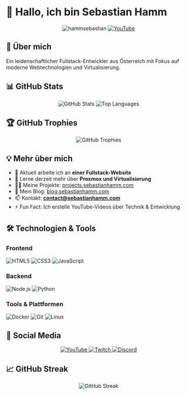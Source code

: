 # 👋 Hallo, ich bin Sebastian Hamm

<p align="center">
  <img src="https://komarev.com/ghpvc/?username=hammsebastian&label=Profile%20views&color=0e75b6&style=flat" alt="hammsebastian" /> 
  <a href="https://www.youtube.com/@sebastianthetech">
    <img src="https://img.shields.io/youtube/channel/subscribers/UCsebastianthetech?style=social" alt="YouTube">
  </a>
</p>


## 🚀 Über mich

Ein leidenschaftlicher Fullstack-Entwickler aus Österreich mit Fokus auf moderne Webtechnologien und Virtualisierung.

## 📊 GitHub Stats

<p align="center">
  <img src="https://github-readme-stats.vercel.app/api?username=HammSebastian&theme=default&show_icons=true&hide_border=true&count_private=true" alt="GitHub Stats" />
  <img src="https://github-readme-stats.vercel.app/api/top-langs/?username=HammSebastian&layout=compact&theme=default" alt="Top Languages" />
</p>

## 🏆 GitHub Trophies

<p align="center">
  <img src="https://github-profile-trophy.vercel.app/?username=hammsebastian&row=2&column=4&margin-w=15&margin-h=15" alt="GitHub Trophies" />
</p>

## 💡 Mehr über mich

- 🔭 Aktuell arbeite ich an **einer Fullstack-Website**
- 🌱 Lerne derzeit mehr über **Proxmox und Virtualisierung**
- 👨‍💻 Meine Projekte: [projects.sebastianhamm.com](https://projects.sebastianhamm.com)
- 📝 Mein Blog: [blog.sebastianhamm.com](https://blog.sebastianhamm.com)
- 📫 Kontakt: **contact@sebastianhamm.com**
- ⚡ Fun Fact: Ich erstelle YouTube-Videos über Technik & Entwicklung

## 🛠️ Technologien & Tools

### Frontend
![HTML5](https://img.shields.io/badge/-HTML5-E34F26?style=flat-square&logo=html5&logoColor=white)
![CSS3](https://img.shields.io/badge/-CSS3-1572B6?style=flat-square&logo=css3)
![JavaScript](https://img.shields.io/badge/-JavaScript-F7DF1E?style=flat-square&logo=javascript&logoColor=black)

### Backend
![Node.js](https://img.shields.io/badge/-Node.js-339933?style=flat-square&logo=node.js&logoColor=white)
![Python](https://img.shields.io/badge/-Python-3776AB?style=flat-square&logo=python&logoColor=white)

### Tools & Plattformen
![Docker](https://img.shields.io/badge/-Docker-2496ED?style=flat-square&logo=docker&logoColor=white)
![Git](https://img.shields.io/badge/-Git-F05032?style=flat-square&logo=git&logoColor=white)
![Linux](https://img.shields.io/badge/-Linux-FCC624?style=flat-square&logo=linux&logoColor=black)

## 📱 Social Media

<p align="center">
  <a href="https://www.youtube.com/@sebastianthetech">
    <img src="https://img.shields.io/badge/YouTube-FF0000?style=for-the-badge&logo=youtube&logoColor=white" alt="YouTube" />
  </a>
  <a href="https://www.twitch.tv/sebastianthetech">
    <img src="https://img.shields.io/badge/Twitch-9146FF?style=for-the-badge&logo=twitch&logoColor=white" alt="Twitch" />
  </a>
  <a href="https://discord.com">
    <img src="https://img.shields.io/badge/Discord-7289DA?style=for-the-badge&logo=discord&logoColor=white" alt="Discord" />
  </a>
</p>

## 📈 GitHub Streak

<p align="center">
  <img src="https://github-readme-streak-stats.herokuapp.com/?user=HammSebastian&theme=default" alt="GitHub Streak" />
</p>
